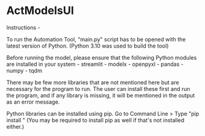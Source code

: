 # ActModelsUI

Instructions -

To run the Automation Tool, "main.py" script has to be opened with the latest version of Python.
(Python 3.10 was used to build the tool)

Before running the model, please ensure that the following Python modules are installed in your system -
streamlit - modelx - openpyxl - pandas - numpy - tqdm

There may be few more libraries that are not mentioned here but are necessary for the program to run. The user can install these first and run the program, and if any library is missing, it will be mentioned in the output as an error message.

Python libraries can be installed using pip.
Go to Command Line > Type "pip install <module>"
(You may be required to install pip as well if that's not installed either.)

